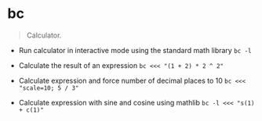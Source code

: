 # bc
> Calculator.

- Run calculator in interactive mode using the standard math library
`bc -l`

- Calculate the result of an expression
`bc <<< "(1 + 2) * 2 ^ 2"`

- Calculate expression and force number of decimal places to 10
`bc <<< "scale=10; 5 / 3"`

- Calculate expression with sine and cosine using mathlib
`bc -l <<< "s(1) + c(1)"`

